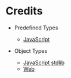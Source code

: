 # Credits

- Predefined Types
	- [JavaScript](https://developer.mozilla.org/en-US/docs/Web/JavaScript/)

- Object Types
	- [JavaScript stdlib](https://developer.mozilla.org/en-US/docs/Web/JavaScript/Reference/Global_Objects/)
	- [Web](https://developer.mozilla.org/en-US/docs/Web/API/)
